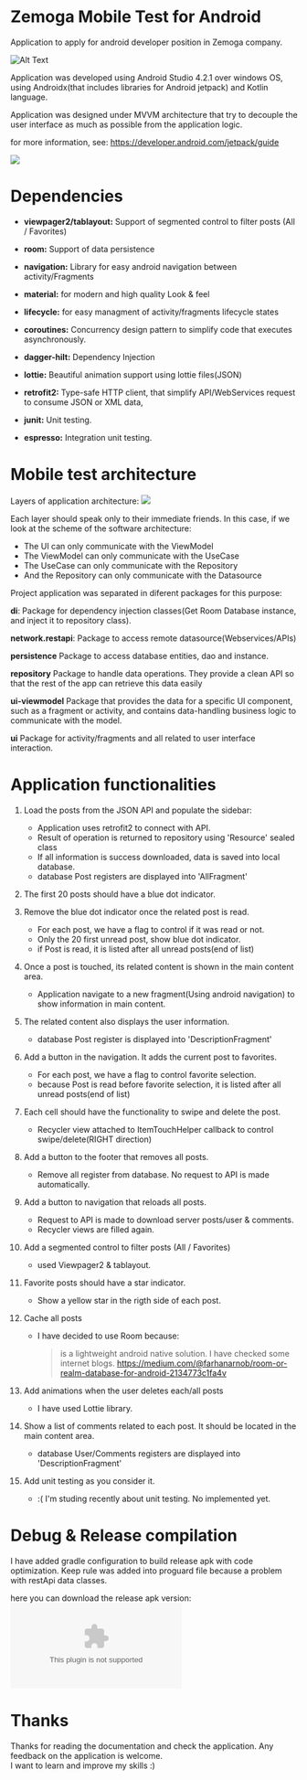 Zemoga Mobile Test for Android
==============================

Application to apply for android developer position in Zemoga company.

![Alt Text](media/mobile_test.gif)

Application was developed using Android Studio 4.2.1 over windows OS, using
Androidx(that includes libraries for Android jetpack) and Kotlin language.

Application was designed under MVVM architecture that try to decouple the 
user interface as much as possible from the application logic.

for more information, see: https://developer.android.com/jetpack/guide

![](media/img1.png)

Dependencies
============

-   **viewpager2/tablayout:** Support of segmented control to filter posts (All / Favorites)

-   **room:** Support of data persistence

-   **navigation:** Library for easy android navigation between activity/Fragments

-   **material:** for modern and high quality Look & feel

-   **lifecycle:** for easy managment of activity/fragments lifecycle states

-   **coroutines:** Concurrency design pattern to simplify code that executes 
asynchronously.

-   **dagger-hilt:** Dependency Injection

-   **lottie:** Beautiful animation support using lottie files(JSON)

-   **retrofit2:** Type-safe HTTP client, that simplify API/WebServices request to 
consume JSON or XML data,

-   **junit:** Unit testing.

-   **espresso:** Integration unit testing.


Mobile test architecture
========================

Layers of application architecture:
![](media/img2.png)

Each layer should speak only to their immediate friends. In this case, if we look at 
the scheme of the software architecture:
-   The UI can only communicate with the ViewModel
-   The ViewModel can only communicate with the UseCase
-   The UseCase can only communicate with the Repository
-   And the Repository can only communicate with the Datasource

Project application was separated in diferent packages for this purpose:

**di**: Package for dependency injection classes(Get Room Database instance, 
and inject it to repository class).

**network.restapi**: Package to access remote datasource(Webservices/APIs)

**persistence** Package to access database entities, dao and instance.

**repository** Package to handle data operations. They provide a clean API so that 
the rest of the app can retrieve this data easily

**ui-viewmodel** Package that provides the data for a specific UI component, 
such as a fragment or activity, and contains data-handling business logic to 
communicate with the model.

**ui** Package for activity/fragments and all related to user interface interaction.

Application functionalities
============================

1. Load the posts from the JSON API and populate the sidebar: 
	-   Application uses retrofit2 to connect with API.
	-   Result of operation is returned to repository using 'Resource' sealed class
	-	If all information is success downloaded, data is saved into local database.
	-	database Post registers are displayed into 'AllFragment'

2. The first 20 posts should have a blue dot indicator.
3. Remove the blue dot indicator once the related post is read.
	-   For each post, we have a flag to control if it was read or not.
	-   Only the 20 first unread post, show blue dot indicator.
	-	if Post is read, it is listed after all unread posts(end of list)


4. Once a post is touched, its related content is shown in the main content area.
	-   Application navigate to a new fragment(Using android navigation) to show 
	information in main content.

5. The related content also displays the user information.
	-	database Post register is displayed into 'DescriptionFragment'

6. Add a button in the navigation. It adds the current post to favorites.
	-   For each post, we have a flag to control favorite selection.
	-	because Post is read before favorite selection, it is listed after all unread 
	posts(end of list)

7. Each cell should have the functionality to swipe and delete the post.
	-	Recycler view attached to ItemTouchHelper callback to control swipe/delete(RIGHT direction)

8. Add a button to the footer that removes all posts.
	-   Remove all register from database. No request to API is made automatically.

9. Add a button to navigation that reloads all posts.
	-   Request to API is made to download server posts/user & comments.
	-	Recycler views are filled again.

10. Add a segmented control to filter posts (All / Favorites)
	-   used Viewpager2 & tablayout.

11. Favorite posts should have a star indicator.
	-   Show a yellow star in the rigth side of each post.

12. Cache all posts
	-	I have decided to use Room because:
		> is a lightweight android native solution. I have checked some internet blogs.
		> https://medium.com/@farhanarnob/room-or-realm-database-for-android-2134773c1fa4v
	
13. Add animations when the user deletes each/all posts
	-	I have used Lottie library.

14. Show a list of comments related to each post. It should be located in the main content area.
	-	database User/Comments registers are displayed into 'DescriptionFragment'

15. Add unit testing as you consider it.
	-	:( I'm studing recently about unit testing. No implemented yet.


Debug & Release compilation
===========================

I have added gradle configuration to build release apk with code optimization. 
Keep rule was added into proguard file because a problem with restApi data classes.

here you can download the release apk version: 
![com.zemoga.mobiletest-v1(1.0)-release.apk](apk/com.zemoga.mobiletest-v1(1.0)-release.apk)

Thanks
======

Thanks for reading the documentation and check the application. Any feedback on the application is welcome.  
I want to learn and improve my skills :)